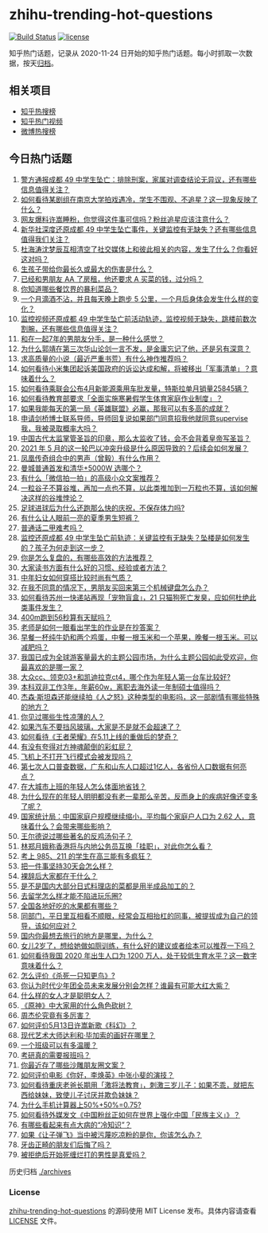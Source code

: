 # zhihu-trending-hot-questions

[![Build Status](https://github.com/justjavac/zhihu-trending-hot-questions/workflows/ci/badge.svg?branch=master)](https://github.com/justjavac/zhihu-trending-hot-questions/actions)
[![license](https://img.shields.io/github/license/justjavac/zhihu-trending-hot-questions)](https://github.com/justjavac/zhihu-trending-hot-questions/blob/master/LICENSE)

知乎热门话题，记录从 2020-11-24 日开始的知乎热门话题。每小时抓取一次数据，按天[归档](./archives)。

## 相关项目

- [知乎热搜榜](https://github.com/justjavac/zhihu-trending-top-search)
- [知乎热门视频](https://github.com/justjavac/zhihu-trending-hot-video)
- [微博热搜榜](https://github.com/justjavac/weibo-trending-hot-search)

## 今日热门话题

<!-- BEGIN -->
<!-- 最后更新时间 Thu May 13 2021 10:04:56 GMT+0800 (China Standard Time) -->

1. [警方通报成都 49
   中学生坠亡：排除刑案，家属对调查结论无异议，还有哪些信息值得关注？](https://www.zhihu.com/question/458909971)
2. [如何看待某剧组在南京大学拍戏遇冷，学生不围观、不追星？这一现象反映了什么？](https://www.zhihu.com/question/458770659)
3. [网友爆料许嵩睡粉，你觉得这件事可信吗？粉丝追星应该注意什么？](https://www.zhihu.com/question/459044865)
4. [新华社深度还原成都 49
   中学生坠亡事件，关键监控有无缺失？还有哪些信息值得我们关注？](https://www.zhihu.com/question/459149724)
5. [杜海涛沈梦辰互相清空了社交媒体上和彼此相关的内容，发生了什么？你看好这对吗？](https://www.zhihu.com/question/459091147)
6. [生孩子带给你最长久或最大的伤害是什么？](https://www.zhihu.com/question/458813300)
7. [已经和男朋友 AA 了房租，他还要求 A 买菜的钱，过分吗？](https://www.zhihu.com/question/453271533)
8. [你知道哪些餐饮界的暴利菜品？](https://www.zhihu.com/question/430100068)
9. [一个月滴酒不沾，并且每天晚上跑步 5
   公里，一个月后身体会发生什么样的变化？](https://www.zhihu.com/question/405285583)
10. [监控视频还原成都 49
    中学生坠亡前活动轨迹，监控视频无缺失，跳楼前数次割腕，还有哪些信息值得关注？](https://www.zhihu.com/question/459149063)
11. [和在一起7年的男朋友分手，是一种什么感觉？](https://www.zhihu.com/question/311800723)
12. [为什么郭靖在第三次华山论剑一言不发，是金庸忘记了他，还是另有深意？](https://www.zhihu.com/question/21249025)
13. [求高质量的小说（最近严重书荒）有什么神作推荐吗？](https://www.zhihu.com/question/345478198)
14. [如何看待小米集团起诉美国政府的诉讼达成和解，将被移出「军事清单」？意味着什么？](https://www.zhihu.com/question/459013673)
15. [如何看待乘联会公布4月新能源乘用车批发量，特斯拉单月销量25845辆？](https://www.zhihu.com/question/458877707)
16. [如何看待教育部要求「全面实施寒暑假学生体育家庭作业制度」？](https://www.zhihu.com/question/458819623)
17. [如果我能每天的第一局《英雄联盟》必赢，那我可以有多高的成就？](https://www.zhihu.com/question/453307486)
18. [申请剑桥博士联系导师，导师回复说如果部门同意招我他就同意supervise我，我被录取概率大吗？](https://www.zhihu.com/question/458531364)
19. [中国古代太监掌管圣旨的印章，那么太监收了钱，会不会背着皇帝写圣旨？](https://www.zhihu.com/question/455745711)
20. [2021 年 5
    月的这一轮巴以冲突升级是什么原因导致的？后续会如何发展？](https://www.zhihu.com/question/459004922)
21. [凤凰传奇组合中的男声（曾毅）有什么作用？](https://www.zhihu.com/question/19599617)
22. [曼城普通首发和清华+5000W 选哪个？](https://www.zhihu.com/question/458935007)
23. [有什么「微信拍一拍」的高级小众文案推荐？](https://www.zhihu.com/question/447518769)
24. [一粒谷子不算谷堆，再加一点也不算，以此类推加到一万粒也不算，该如何解决这样的谷堆悖论？](https://www.zhihu.com/question/455083603)
25. [足球进球后为什么还跑那么快的庆祝，不保存体力吗?](https://www.zhihu.com/question/458226019)
26. [有什么让人眼前一亮的夏季男生短裤？](https://www.zhihu.com/question/335054185)
27. [普通话二甲难考吗？](https://www.zhihu.com/question/296008893)
28. [监控还原成都 49
    中学生坠亡前轨迹：关键监控有无缺失？坠楼是如何发生的？孩子为何走到这一步？](https://www.zhihu.com/question/459149528)
29. [你是怎么复盘的，有哪些高效的方法推荐？](https://www.zhihu.com/question/406224720)
30. [大家读书方面有什么好的习惯、经验或者方法？](https://www.zhihu.com/question/19720742)
31. [中年妇女如何穿搭比较时尚有气质？](https://www.zhihu.com/question/55406693)
32. [在我不同意的情况下，男朋友买回来第三个机械键盘怎么办？](https://www.zhihu.com/question/454654781)
33. [如何看待苏州一快递站再现「宠物盲盒」，21
    只猫狗死亡发臭，应如何杜绝此类事件发生？](https://www.zhihu.com/question/459005393)
34. [400m跑到56秒算有天赋吗？](https://www.zhihu.com/question/455941157)
35. [老师是如何一眼看出学生的作业是在抄答案？](https://www.zhihu.com/question/446221874)
36. [早餐一杯纯牛奶和两个鸡蛋，中餐一根玉米和一个苹果，晚餐一根玉米。可以减肥吗？](https://www.zhihu.com/question/449869703)
37. [我国已成为全球游客量最大的主题公园市场，为什么主题公园如此受欢迎，你最喜欢的是哪一家？](https://www.zhihu.com/question/458193805)
38. [大众cc、领克03+和凯迪拉克ct4，哪个作为年轻人第一台车比较好?](https://www.zhihu.com/question/386263270)
39. [本科双非工作3年，年薪60w，离职去海外读一年制硕士值得吗？](https://www.zhihu.com/question/458347661)
40. [杰森·斯坦森还能继续拍《人之怒》这种类型的电影吗，这一部剧情有哪些特殊的地方？](https://www.zhihu.com/question/457375414)
41. [你见过哪些生性凉薄的人？](https://www.zhihu.com/question/429319229)
42. [如果汽车不要挡风玻璃，大家是不是就不会超速了？](https://www.zhihu.com/question/453038354)
43. [如何看待《王者荣耀》在5.11上线的重做后的梦奇？](https://www.zhihu.com/question/458854022)
44. [有没有夸得对方神魂颠倒的彩虹屁？](https://www.zhihu.com/question/425102721)
45. [飞机上不打开飞行模式会被发现吗？](https://www.zhihu.com/question/448267257)
46. [第七次人口普查数据，广东和山东人口超过1亿人，各省份人口数据有何亮点？](https://www.zhihu.com/question/458855355)
47. [在大城市上班的年轻人怎么体面地省钱？](https://www.zhihu.com/question/420243795)
48. [为什么现在的年轻人明明都没有老一辈那么辛苦，反而身上的疾病好像还变多了呢？](https://www.zhihu.com/question/458382123)
49. [国家统计局：中国家庭户规模继续缩小，平均每个家庭户人口为 2.62
    人，意味着什么？会带来哪些影响？](https://www.zhihu.com/question/458817764)
50. [王尔德说过哪些著名的反鸡汤句子？](https://www.zhihu.com/question/352930521)
51. [林郑月娥称香港将与内地公务员互换「挂职」，对此你怎么看？](https://www.zhihu.com/question/458804652)
52. [考上 985、211 的学生在高三能有多疯狂？](https://www.zhihu.com/question/336622881)
53. [把一件事坚持30天会怎么样？](https://www.zhihu.com/question/445399418)
54. [裸辞后大家都在干什么？](https://www.zhihu.com/question/455096322)
55. [是不是国内大部分日式料理店的菜都是用半成品加工的？](https://www.zhihu.com/question/25686948)
56. [去留学怎么样才能不陷进玩乐圈?](https://www.zhihu.com/question/455259235)
57. [全国各地好吃的水果都有哪些？](https://www.zhihu.com/question/396304597)
58. [同部门，平日里互相看不顺眼，经常会互相抬杠的同事，被提拔成为自己的领导，该如何应对？](https://www.zhihu.com/question/455051436)
59. [国内你最想去旅行的地方是哪里，为什么？](https://www.zhihu.com/question/430741673)
60. [女儿2岁了，想给她做如厕训练，有什么好的建议或者绘本可以推荐一下吗？](https://www.zhihu.com/question/458367044)
61. [如何看待我国 2020 年出生人口为 1200
    万人，处于较低生育水平？这一数字意味着什么？](https://www.zhihu.com/question/458828004)
62. [怎么评价《杀死一只知更鸟》?](https://www.zhihu.com/question/279914409)
63. [你认为时代少年团全员未来发展分别会怎样？谁最有可能大红大紫？](https://www.zhihu.com/question/457302819)
64. [什么样的女人才是聪明女人？](https://www.zhihu.com/question/31502344)
65. [《原神》中大家用的什么角色砍树？](https://www.zhihu.com/question/457105267)
66. [周杰伦究竟有多厉害？](https://www.zhihu.com/question/284816654)
67. [如何评价5月13日许嵩新歌《科幻》？](https://www.zhihu.com/question/459126468)
68. [现代艺术大师达利和·毕加索的画好在哪里？](https://www.zhihu.com/question/19934954)
69. [一个班级可以有多温暖？](https://www.zhihu.com/question/318128959)
70. [考研真的需要报班吗？](https://www.zhihu.com/question/313929839)
71. [你最近存了哪些沙雕朋友圈文案？](https://www.zhihu.com/question/454044987)
72. [如何评价电影《你好，李焕英》中张小斐的演技？](https://www.zhihu.com/question/444445938)
73. [如何看待重庆老爸长期用「激将法教育」，刺激三岁儿子：如果不乖，就把东西给妹妹，致使儿子讨厌并欺负妹妹？](https://www.zhihu.com/question/458830152)
74. [为什么手机计算器上50%+50%=0.75?](https://www.zhihu.com/question/453500291)
75. [如何看待外媒发文《中国粉丝正如何在世界上强化中国「民族主义」》？](https://www.zhihu.com/question/458741420)
76. [有哪些看起来有点大病的“冷知识”？](https://www.zhihu.com/question/458360832)
77. [如果《让子弹飞》当中被污蔑吃凉粉的是你，你该怎么办？](https://www.zhihu.com/question/333769627)
78. [牙齿正畸的朋友们后悔了吗？](https://www.zhihu.com/question/308980503)
79. [被拒绝后开始死缠烂打的男性是真爱吗？](https://www.zhihu.com/question/27019446)

<!-- END -->

历史归档 [./archives](./archives)

### License

[zhihu-trending-hot-questions](https://github.com/justjavac/zhihu-trending-hot-questions)
的源码使用 MIT License 发布。具体内容请查看 [LICENSE](./LICENSE) 文件。
